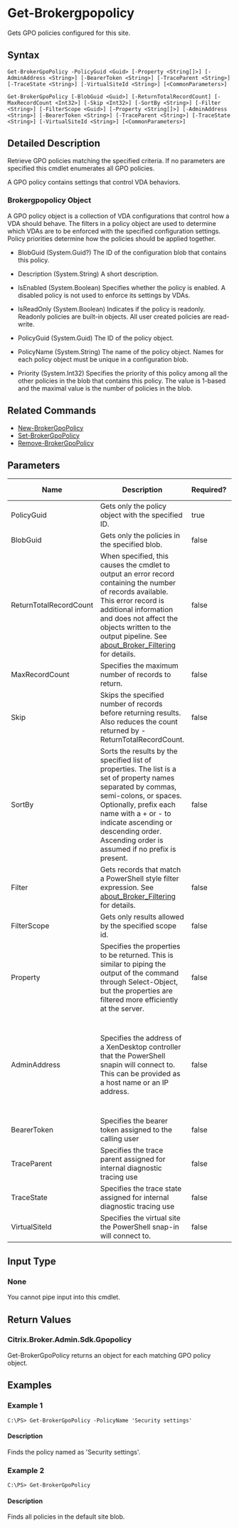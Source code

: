 ﻿
# Get-Brokergpopolicy
Gets GPO policies configured for this site.
## Syntax

```
Get-BrokerGpoPolicy -PolicyGuid <Guid> [-Property <String[]>] [-AdminAddress <String>] [-BearerToken <String>] [-TraceParent <String>] [-TraceState <String>] [-VirtualSiteId <String>] [<CommonParameters>]  
  
Get-BrokerGpoPolicy [-BlobGuid <Guid>] [-ReturnTotalRecordCount] [-MaxRecordCount <Int32>] [-Skip <Int32>] [-SortBy <String>] [-Filter <String>] [-FilterScope <Guid>] [-Property <String[]>] [-AdminAddress <String>] [-BearerToken <String>] [-TraceParent <String>] [-TraceState <String>] [-VirtualSiteId <String>] [<CommonParameters>]
```

## Detailed Description
Retrieve GPO policies matching the specified criteria. If no parameters are specified this cmdlet enumerates all GPO policies.

A GPO policy contains settings that control VDA behaviors.


### Brokergpopolicy Object
A GPO policy object is a collection of VDA configurations that control how a VDA should behave. The filters in a policy object are used to determine which VDAs are to be enforced with the specified configuration settings. Policy priorities determine how the policies should be applied together.


  * BlobGuid (System.Guid?) The ID of the configuration blob that contains this policy.

  * Description (System.String) A short description.

  * IsEnabled (System.Boolean) Specifies whether the policy is enabled. A disabled policy is not used to enforce its settings by VDAs.

  * IsReadOnly (System.Boolean) Indicates if the policy is readonly. Readonly policies are built-in objects. All user created policies are read-write.

  * PolicyGuid (System.Guid) The ID of the policy object.

  * PolicyName (System.String) The name of the policy object. Names for each policy object must be unique in a configuration blob.

  * Priority (System.Int32) Specifies the priority of this policy among all the other policies in the blob that contains this policy. The value is 1-based and the maximal value is the number of policies in the blob.


## Related Commands

* [New-BrokerGpoPolicy](../New-BrokerGpoPolicy/)
* [Set-BrokerGpoPolicy](../Set-BrokerGpoPolicy/)
* [Remove-BrokerGpoPolicy](../Remove-BrokerGpoPolicy/)
## Parameters
| Name   | Description | Required? | Pipeline Input | Default Value |
| --- | --- | --- | --- | --- |
| PolicyGuid | Gets only the policy object with the specified ID. | true | false |  |
| BlobGuid | Gets only the policies in the specified blob. | false | false |  |
| ReturnTotalRecordCount | When specified, this causes the cmdlet to output an error record containing the number of records available. This error record is additional information and does not affect the objects written to the output pipeline. See [about\_Broker\_Filtering](../about_Broker_Filtering/) for details. | false | false | False |
| MaxRecordCount | Specifies the maximum number of records to return. | false | false | 250 |
| Skip | Skips the specified number of records before returning results. Also reduces the count returned by -ReturnTotalRecordCount. | false | false | 0 |
| SortBy | Sorts the results by the specified list of properties. The list is a set of property names separated by commas, semi-colons, or spaces. Optionally, prefix each name with a + or - to indicate ascending or descending order. Ascending order is assumed if no prefix is present. | false | false | The default sort order is by name or unique identifier. |
| Filter | Gets records that match a PowerShell style filter expression. See [about\_Broker\_Filtering](../about_Broker_Filtering/) for details. | false | false |  |
| FilterScope | Gets only results allowed by the specified scope id. | false | false |  |
| Property | Specifies the properties to be returned. This is similar to piping the output of the command through Select-Object, but the properties are filtered more efficiently at the server. | false | false |  |
| AdminAddress | Specifies the address of a XenDesktop controller that the PowerShell snapin will connect to. This can be provided as a host name or an IP address. | false | false | Localhost. Once a value is provided by any cmdlet, this value will become the default. |
| BearerToken | Specifies the bearer token assigned to the calling user | false | false |  |
| TraceParent | Specifies the trace parent assigned for internal diagnostic tracing use | false | false |  |
| TraceState | Specifies the trace state assigned for internal diagnostic tracing use | false | false |  |
| VirtualSiteId | Specifies the virtual site the PowerShell snap-in will connect to. | false | false |  |

## Input Type

### None
You cannot pipe input into this cmdlet.
## Return Values

### Citrix.Broker.Admin.Sdk.Gpopolicy
Get-BrokerGpoPolicy returns an object for each matching GPO policy object.
## Examples

### Example 1

```
C:\PS> Get-BrokerGpoPolicy -PolicyName 'Security settings'
```

#### Description
Finds the policy named as 'Security settings'.
### Example 2

```
C:\PS> Get-BrokerGpoPolicy
```

#### Description
Finds all policies in the default site blob.
